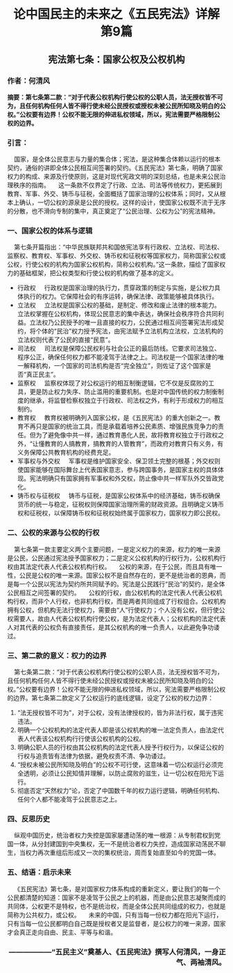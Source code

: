 # **<p align="center">论中国民主的未来之《五民宪法》详解  第9篇</p>**
## **<p align="center">宪法第七条：国家公权及公权机构</p>**
### **作者：何清风**
**摘要：第七条第二款：“对于代表公权机构行使公权的公职人员，法无授权皆不可为，且任何机构任何人皆不得行使未经公民授权或授权未被公民所知晓及明白的公权。”公权要有边界！公权不能无限的伸进私权领域，所以，宪法需要严格限制公权的边界。**
### **引言：**
&nbsp;&nbsp;&nbsp;&nbsp;国家，是全体公民意志与力量的集合体；宪法，是这种集合体赖以运行的根本契约，通俗的讲即全体公民相互间签署的契约。《五民宪法》第七条，明确了国家权力的构成、来源及行使原则，这是对现代宪政文明的深刻总结，也是未来公民治理秩序的指南。
&nbsp;&nbsp;&nbsp;&nbsp;这一条款不仅界定了行政、立法、司法等传统权力，更拓展到教育、军事、外交、铸币与征税，全面概括了国家治理的公权体系；同时，又从根本上确认，一切公权的源泉是公民的授权。这样的设计，使国家公权既不流于无序的分散，也不滑向专制的集中，真正奠定了“公民治理、公权为公”的宪法精神。
### **一、国家公权的体系与逻辑**
&nbsp;&nbsp;&nbsp;&nbsp;第七条开篇指出：“中华民族联邦共和国依宪法享有行政权、立法权、司法权、监察权、教育权、军事权、外交权、铸币权和征税权等国家权力，简称国家公权或公权，行使公权的机构为国家公权机构，简称公权机构。”这一条款，描绘了国家权力的基础框架，把公权类型和行使公权的机构做了基本的定义。
 - 行政权
&nbsp;&nbsp;&nbsp;&nbsp;行政权是国家治理的执行力，贯穿政策的制定与实施，是公权力具体执行的权力。它保障社会的有序运转，确保法律、政策能够被具体执行。
 - 立法权
&nbsp;&nbsp;&nbsp;&nbsp;立法权是国家公权的基础，是制定、修改和废止法律的根本能力。立法权掌握在公权机构，体现公民意志的集中表达，确保社会秩序符合共同利益。立法权乃公民授予的唯一且直接的权力，公民通过相互间签署宪法形成契约，将个体的“民治”权力授予宪法，由宪法赋予立法机构立法权，立法机构的立法权则代表了公民的直接“民意”。
 - 司法权
&nbsp;&nbsp;&nbsp;&nbsp;司法权是保障公民权利与社会公正的最后防线。它要求司法独立、程序公正，确保任何权力都不能凌驾于法律之上。司法权是一个国家法律的唯一解释机构，一个国家的司法机构是否“完全独立”，则佐证了这个国家是否“真正民主”。
 - 监察权
&nbsp;&nbsp;&nbsp;&nbsp;监察权体现了对公权运行的相互制衡逻辑，它不仅是反腐败的工具，更是防止权力失序、防止滥用的重要机制。也是对中国传统的权力制衡制度的继承，将监督检察权独立于行政权、司法权之外，有利于形成权力的相互制约。
 - 教育权
&nbsp;&nbsp;&nbsp;&nbsp;教育权被明确列入国家公权，是《五民宪法》的重大创新之一。教育不再只是国家的统治工具，而是承载着培养公民素质、增强民族竞争力的责任。但为了避免像中共一样，通过教育愚化人民，故将教育权独立于行政权之外，“让懂教育的人搞教育，搞教育的人管教育”，而政府对教育只有义务，有义务保障公共教育机构的经费充足。
 - 军事权与外交权
&nbsp;&nbsp;&nbsp;&nbsp;军事权是维护国家安全、保卫领土完整的根基；外交权则使国家能够在国际舞台上代表国家意志，参与跨国事务，是国家主权的具体体现。宪法明确只有国家拥有军事权和外交权，防止像中共一样军队外交皆政党化。
 - 铸币权与征税权
&nbsp;&nbsp;&nbsp;&nbsp;铸币与征税，是国家公权体系中的经济基础，铸币权确保货币的统一与稳定，征税权则保障国家治理所需的财政资源。且明确定义铸币权和征税权，以保障铸币权和征税权始终属于国家权力，国家权力即公民权。
### **二、公权的来源与公权的行权**
&nbsp;&nbsp;&nbsp;&nbsp;第七条第一款主要定义两个主要问题，一是定义权力的来源，权力的唯一来源是公民，公民通过宪法授予国家权力；二是定义公权机构的行权行为，公权机构行权由其法定代表人代表公权机构行权。
&nbsp;&nbsp;&nbsp;&nbsp;公权的来源，在于公民，而且具有唯一性，公民是公权的唯一来源。国家公权不是自然存在的，更不是统治者的恩典，而是每一个公民以宪法为契约所共同赋予的。宪法是公民践行“民治”的契约，是全体公民相互之间签署的契约。
&nbsp;&nbsp;&nbsp;&nbsp;公权的行权，由公权机构的法定代表人代表公权机构行权，而非个人行权，也非机构行权，而是两者共同组成了行权组合。公权机构拥有公权，但机构无法行使权力，需要由“人”行使权力；个人没有公权，但行使公权需要人，故由人代表公权机构行使公权，是为法定代表人；公权机构的法定代表人对其代表的公权负有直接责任，是其公权机构的唯一负责人，以此避免争功诿过。
### **三、第二款的意义：权力的边界**
&nbsp;&nbsp;&nbsp;&nbsp;第七条第二款：“对于代表公权机构行使公权的公职人员，法无授权皆不可为，且任何机构任何人皆不得行使未经公民授权或授权未被公民所知晓及明白的公权。”公权要有边界！公权不能无限的伸进私权领域，所以，宪法需要严格限制公权的边界。第七条第二款定义了公权运行的底线逻辑，设定了公权的权力边界：
1.	“法无授权皆不可为”，对于公权，没有法律授权的，皆为非法行权，属于违宪违法。
2.	明确一个公权机构的法定代表人即是该公权机构的唯一法定负责人，由法定代表人代表该公权机构行行使该公权机构的公权。
3.	明确公职人员的行权由其公权机构的法定代表人授予行权行为，以保证公权的行权与追责皆有法律为依据，避免权责不清、争功诿过。
4.	“授权未被公民所知晓及明白”的公权不可行使，这意味着一切公权运行必须完全透明，必须让公民知情并理解，以防止腐败的滋生，让一切公权在阳光下运行。
5.	彻底否定“天然权力”论，否定了中国数千年的权力运行逻辑，明确任何机构、任何个人都不能凌驾于公民意志之上。
### **四、反思历史**
&nbsp;&nbsp;&nbsp;&nbsp;纵观中国历史，统治者权力失控是国家屡遭动荡的唯一根源：从专制君权到党国一体，从分封建国到中央集权，无一不是统治者权力失控，造成国家动荡民不聊生，当权力再次重组后形成又一次的集权统治，周而复始直至如今的党国一体。
### **五、结语：启示未来**
&nbsp;&nbsp;&nbsp;&nbsp;《五民宪法》第七条，是对国家权力体系构成的重新定义，要让我们的每一个公民都清楚的知道：国家不是凌驾于公民之上的机器，而是由公民意志凝聚而成的共同体，公权更不是特权，也不是统治权，而是全体公民共同组成的权力，也就是简称为公共权力，或公权。
&nbsp;&nbsp;&nbsp;&nbsp;未来的中国，只有当每一份权力都在阳光下运行，只有当每一位公民都明白自己既是授权者又是监督者，是公权力的唯一来源，国家才会真正走向自由、民主、平等与和谐。
### **<p align="right">——————“五民主义”奠基人、《五民宪法》撰写人何清风，一身正气、两袖清风。</p>**

